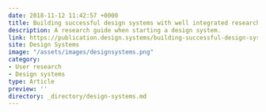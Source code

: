 ```yaml
---
date: 2018-11-12 11:42:57 +0000
title: Building successful design systems with well integrated research
description: A research guide when starting a design system.
link: https://publication.design.systems/building-successful-design-systems-with-a-well-integrated-research-550dd463039a
site: Design Systems
image: "/assets/images/designsystems.png"
category:
- User research
- Design systems
type: Article
preview: ''
directory: _directory/design-systems.md
---
```

